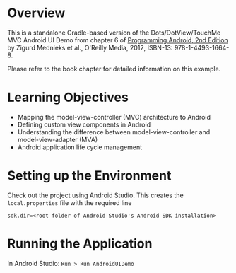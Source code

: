 # Overview

This is a standalone Gradle-based version of the Dots/DotView/TouchMe MVC Android UI Demo from
chapter 6 of
[Programming Android, 2nd Edition](http://proquestcombo.safaribooksonline.com/book/programming/android/9781449332921)
by Zigurd Mednieks et al., O'Reilly Media, 2012, ISBN-13: 978-1-4493-1664-8.

Please refer to the book chapter for detailed information on this example.

# Learning Objectives

* Mapping the model-view-controller (MVC) architecture to Android
* Defining custom view components in Android
* Understanding the difference between model-view-controller and model-view-adapter (MVA)
* Android application life cycle management

# Setting up the Environment

Check out the project using Android Studio. This creates the `local.properties` file
with the required line

    sdk.dir=<root folder of Android Studio's Android SDK installation>

# Running the Application

In Android Studio: `Run > Run AndroidUIDemo`
